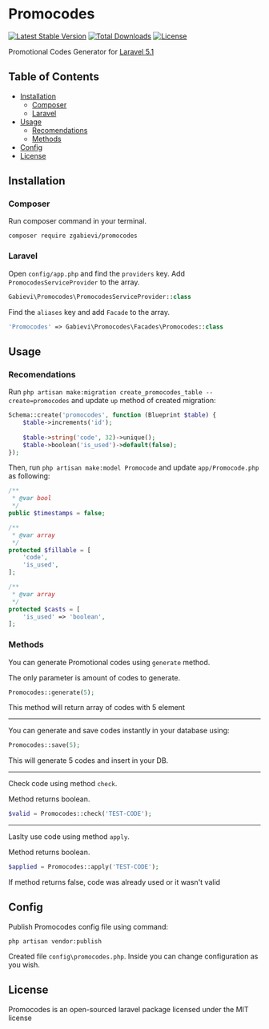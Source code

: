 # Promocodes

[![Latest Stable Version](https://poser.pugx.org/zgabievi/promocodes/version.png)](https://packagist.org/packages/zgabievi/promocodes)
[![Total Downloads](https://poser.pugx.org/zgabievi/promocodes/d/total.png)](https://packagist.org/packages/zgabievi/promocodes)
[![License](https://poser.pugx.org/zgabievi/promocodes/license)](https://packagist.org/packages/zgabievi/promocodes)

Promotional Codes Generator for [Laravel 5.1](http://laravel.com/)

## Table of Contents
- [Installation](#installation)
    - [Composer](#composer)
    - [Laravel](#laravel)
- [Usage](#usage)
    - [Recomendations](#recomendations)
    - [Methods](#methods)
- [Config](#config)
- [License](#license)

## Installation

### Composer

Run composer command in your terminal.

    composer require zgabievi/promocodes

### Laravel

Open `config/app.php` and find the `providers` key. Add `PromocodesServiceProvider` to the array.

```php
Gabievi\Promocodes\PromocodesServiceProvider::class
```

Find the `aliases` key and add `Facade` to the array. 

```php
'Promocodes' => Gabievi\Promocodes\Facades\Promocodes::class
```

## Usage

### Recomendations

Run `php artisan make:migration create_promocodes_table --create=promocodes` and update `up` method of created migration:

```php
Schema::create('promocodes', function (Blueprint $table) {
    $table->increments('id');
    
    $table->string('code', 32)->unique();
    $table->boolean('is_used')->default(false);
});
```

Then, run `php artisan make:model Promocode` and update `app/Promocode.php` as following:

```php
/**
 * @var bool
 */
public $timestamps = false;

/**
 * @var array
 */
protected $fillable = [
	'code',
	'is_used',
];

/**
 * @var array
 */
protected $casts = [
	'is_used' => 'boolean',
];
```

### Methods

You can generate Promotional codes using `generate` method.

The only parameter is amount of codes to generate.


```php
Promocodes::generate(5);
```

This method will return array of codes with 5 element

---

You can generate and save codes instantly in your database using:

```php
Promocodes::save(5);
```

This will generate 5 codes and insert in your DB.

---

Check code using method `check`.

Method returns boolean.

```php
$valid = Promocodes::check('TEST-CODE');
```

---

Laslty use code using method `apply`.

Method returns boolean.

```php
$applied = Promocodes::apply('TEST-CODE');
```

If method returns false, code was already used or it wasn't valid

## Config

Publish Promocodes config file using command:

```
php artisan vendor:publish
```

Created file `config\promocodes.php`. Inside you can change configuration as you wish.

## License

Promocodes is an open-sourced laravel package licensed under the MIT license
